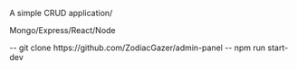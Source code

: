 A simple CRUD application/
<p>Mongo/Express/React/Node</p>
-- git clone https://github.com/ZodiacGazer/admin-panel
-- npm run start-dev
